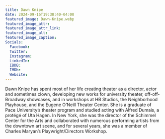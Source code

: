 ```yaml
---
title: Dawn Knipe
date: 2024-09-16T19:38:40-04:00
featured_image: Dawn-Knipe.webp
featured_image_attr: 
featured_image_attr_link: 
featured_image_alt: 
featured_image_caption: 
Socials:
  Facebook: 
  Twitter: 
  Instagram: 
  LinkedIn: 
  IBDB: 
  IMDb:
  Website: 
---
```

Dawn Knipe has spent most of her life creating theater as a director, actor and sometimes clown, developing new works for university theater, off-off-Broadway showcases, and in workshops at HB Studios, the Neighborhood Playhouse, and the Eugene O’Neill Theater Center.  She is a graduate of Pace University’s theater program and studied acting with Alfred Dumais, a protégé of Uta Hagen.  In New York, she was the director of the Schimmel Center for the Arts and collaborated with numerous performing artists from the downtown art scene, and for several years, she was a member of Charles Maryan’s Playwright/Directors Workshop.